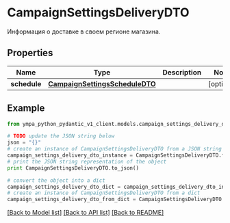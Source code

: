 # CampaignSettingsDeliveryDTO

Информация о доставке в своем регионе магазина.

## Properties
Name | Type | Description | Notes
------------ | ------------- | ------------- | -------------
**schedule** | [**CampaignSettingsScheduleDTO**](CampaignSettingsScheduleDTO.md) |  | [optional] 

## Example

```python
from ympa_python_pydantic_v1_client.models.campaign_settings_delivery_dto import CampaignSettingsDeliveryDTO

# TODO update the JSON string below
json = "{}"
# create an instance of CampaignSettingsDeliveryDTO from a JSON string
campaign_settings_delivery_dto_instance = CampaignSettingsDeliveryDTO.from_json(json)
# print the JSON string representation of the object
print CampaignSettingsDeliveryDTO.to_json()

# convert the object into a dict
campaign_settings_delivery_dto_dict = campaign_settings_delivery_dto_instance.to_dict()
# create an instance of CampaignSettingsDeliveryDTO from a dict
campaign_settings_delivery_dto_from_dict = CampaignSettingsDeliveryDTO.from_dict(campaign_settings_delivery_dto_dict)
```
[[Back to Model list]](../README.md#documentation-for-models) [[Back to API list]](../README.md#documentation-for-api-endpoints) [[Back to README]](../README.md)


